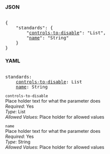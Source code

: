 ### JSON 
<pre> 
{
    "standards": {
        "<a href=#controls-to-disable>controls-to-disable</a>": "List", 
        "<a href=#name>name</a>": "String"
    }
}</pre> 
### YAML 
<pre> 
standards:
    <a href=#controls-to-disable>controls-to-disable</a>: List
    <a href=#name>name</a>: String
</pre> 


`controls-to-disable`  <a name="controls-to-disable"></a> \
Place holder text for what the parameter does \
*Required*: Yes \
*Type*: List \
*Allowed Values*: Place holder for allowed values

`name`  <a name="name"></a> \
Place holder text for what the parameter does \
*Required*: Yes \
*Type*: String \
*Allowed Values*: Place holder for allowed values

